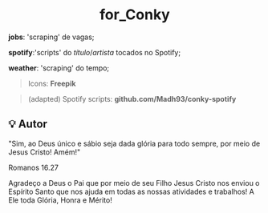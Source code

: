 <h1 align="center">
        for_Conky
</h1>

**jobs**: 'scraping' de vagas;

**spotify**:'scripts' do *título*/*artista* tocados no Spotify;

**weather**: 'scraping' do tempo;

> Icons: **Freepik**

> (adapted) Spotify scripts: **github.com/Madh93/conky-spotify**


## :bulb: Autor

"Sim, ao Deus único e sábio seja dada glória para todo sempre, por meio de Jesus Cristo! Amém!"

Romanos 16.27


Agradeço a Deus o Pai que por meio de seu Filho Jesus Cristo nos enviou o Espírito Santo que nos ajuda em todas as nossas atividades e trabalhos!
A Ele toda Glória, Honra e Mérito!
